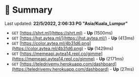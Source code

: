 # 📖 Summary
Last updated: **22/5/2022, 2:06:33 PG "Asia/Kuala_Lumpur"**

- `GET` [https://shrt.ml](https://shrt.ml) - **Up** (1500ms)
- `GET` [https://hst.aytea.ml/](https://hst.aytea.ml/) - **Up** (413ms)
- `GET` [https://color.aytea.ml/4b31d6.png](https://color.aytea.ml/4b31d6.png) - **Up** (1429ms)
- `GET` [https://memeapi.aytea14.repl.co/gimme](https://memeapi.aytea14.repl.co/gimme) - **Up** (2171ms)
- `GET` [https://teledrivemy.herokuapp.com/dashboard](https://teledrivemy.herokuapp.com/dashboard) - **Up** (27ms)
